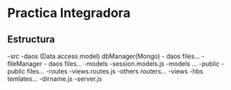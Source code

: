 # Practica Integradora

## Estructura

-src
    -daos (Data access model)
        dbManager(Mongo)
            - daos files...
        -fileManager
            - daos files...
    -models
        -session.models.js
        -models ...
    -public
        -public files...
    -routes
        -views.routes.js
        -others routers...
    -views
        -hbs temlates...
    -dirname.js
    -server.js

